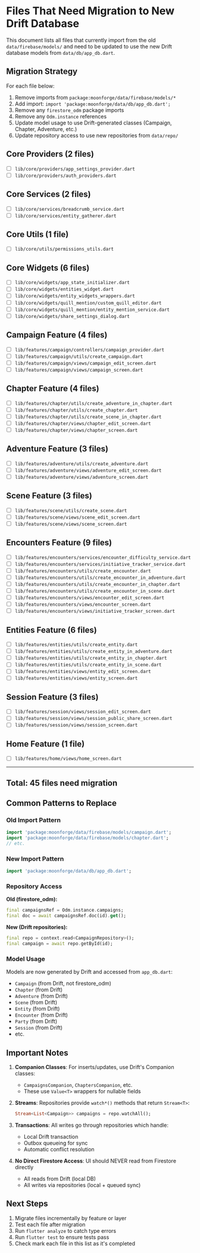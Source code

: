 # Files That Need Migration to New Drift Database

This document lists all files that currently import from the old `data/firebase/models/` and need to be updated to use the new Drift database models from `data/db/app_db.dart`.

## Migration Strategy

For each file below:
1. Remove imports from `package:moonforge/data/firebase/models/*`
2. Add import: `import 'package:moonforge/data/db/app_db.dart';`
3. Remove any `firestore_odm` package imports
4. Remove any `Odm.instance` references
5. Update model usage to use Drift-generated classes (Campaign, Chapter, Adventure, etc.)
6. Update repository access to use new repositories from `data/repo/`

## Core Providers (2 files)

- [ ] `lib/core/providers/app_settings_provider.dart`
- [ ] `lib/core/providers/auth_providers.dart`

## Core Services (2 files)

- [ ] `lib/core/services/breadcrumb_service.dart`
- [ ] `lib/core/services/entity_gatherer.dart`

## Core Utils (1 file)

- [ ] `lib/core/utils/permissions_utils.dart`

## Core Widgets (6 files)

- [ ] `lib/core/widgets/app_state_initializer.dart`
- [ ] `lib/core/widgets/entities_widget.dart`
- [ ] `lib/core/widgets/entity_widgets_wrappers.dart`
- [ ] `lib/core/widgets/quill_mention/custom_quill_editor.dart`
- [ ] `lib/core/widgets/quill_mention/entity_mention_service.dart`
- [ ] `lib/core/widgets/share_settings_dialog.dart`

## Campaign Feature (4 files)

- [ ] `lib/features/campaign/controllers/campaign_provider.dart`
- [ ] `lib/features/campaign/utils/create_campaign.dart`
- [ ] `lib/features/campaign/views/campaign_edit_screen.dart`
- [ ] `lib/features/campaign/views/campaign_screen.dart`

## Chapter Feature (4 files)

- [ ] `lib/features/chapter/utils/create_adventure_in_chapter.dart`
- [ ] `lib/features/chapter/utils/create_chapter.dart`
- [ ] `lib/features/chapter/utils/create_scene_in_chapter.dart`
- [ ] `lib/features/chapter/views/chapter_edit_screen.dart`
- [ ] `lib/features/chapter/views/chapter_screen.dart`

## Adventure Feature (3 files)

- [ ] `lib/features/adventure/utils/create_adventure.dart`
- [ ] `lib/features/adventure/views/adventure_edit_screen.dart`
- [ ] `lib/features/adventure/views/adventure_screen.dart`

## Scene Feature (3 files)

- [ ] `lib/features/scene/utils/create_scene.dart`
- [ ] `lib/features/scene/views/scene_edit_screen.dart`
- [ ] `lib/features/scene/views/scene_screen.dart`

## Encounters Feature (9 files)

- [ ] `lib/features/encounters/services/encounter_difficulty_service.dart`
- [ ] `lib/features/encounters/services/initiative_tracker_service.dart`
- [ ] `lib/features/encounters/utils/create_encounter.dart`
- [ ] `lib/features/encounters/utils/create_encounter_in_adventure.dart`
- [ ] `lib/features/encounters/utils/create_encounter_in_chapter.dart`
- [ ] `lib/features/encounters/utils/create_encounter_in_scene.dart`
- [ ] `lib/features/encounters/views/encounter_edit_screen.dart`
- [ ] `lib/features/encounters/views/encounter_screen.dart`
- [ ] `lib/features/encounters/views/initiative_tracker_screen.dart`

## Entities Feature (6 files)

- [ ] `lib/features/entities/utils/create_entity.dart`
- [ ] `lib/features/entities/utils/create_entity_in_adventure.dart`
- [ ] `lib/features/entities/utils/create_entity_in_chapter.dart`
- [ ] `lib/features/entities/utils/create_entity_in_scene.dart`
- [ ] `lib/features/entities/views/entity_edit_screen.dart`
- [ ] `lib/features/entities/views/entity_screen.dart`

## Session Feature (3 files)

- [ ] `lib/features/session/views/session_edit_screen.dart`
- [ ] `lib/features/session/views/session_public_share_screen.dart`
- [ ] `lib/features/session/views/session_screen.dart`

## Home Feature (1 file)

- [ ] `lib/features/home/views/home_screen.dart`

---

## Total: 45 files need migration

## Common Patterns to Replace

### Old Import Pattern
```dart
import 'package:moonforge/data/firebase/models/campaign.dart';
import 'package:moonforge/data/firebase/models/chapter.dart';
// etc.
```

### New Import Pattern
```dart
import 'package:moonforge/data/db/app_db.dart';
```

### Repository Access

**Old (firestore_odm):**
```dart
final campaignsRef = Odm.instance.campaigns;
final doc = await campaignsRef.doc(id).get();
```

**New (Drift repositories):**
```dart
final repo = context.read<CampaignRepository>();
final campaign = await repo.getById(id);
```

### Model Usage

Models are now generated by Drift and accessed from `app_db.dart`:
- `Campaign` (from Drift, not firestore_odm)
- `Chapter` (from Drift)
- `Adventure` (from Drift)
- `Scene` (from Drift)
- `Entity` (from Drift)
- `Encounter` (from Drift)
- `Party` (from Drift)
- `Session` (from Drift)
- etc.

## Important Notes

1. **Companion Classes**: For inserts/updates, use Drift's Companion classes:
   - `CampaignsCompanion`, `ChaptersCompanion`, etc.
   - These use `Value<T>` wrappers for nullable fields

2. **Streams**: Repositories provide `watch*()` methods that return `Stream<T>`:
   ```dart
   Stream<List<Campaign>> campaigns = repo.watchAll();
   ```

3. **Transactions**: All writes go through repositories which handle:
   - Local Drift transaction
   - Outbox queueing for sync
   - Automatic conflict resolution

4. **No Direct Firestore Access**: UI should NEVER read from Firestore directly
   - All reads from Drift (local DB)
   - All writes via repositories (local + queued sync)

## Next Steps

1. Migrate files incrementally by feature or layer
2. Test each file after migration
3. Run `flutter analyze` to catch type errors
4. Run `flutter test` to ensure tests pass
5. Check mark each file in this list as it's completed
